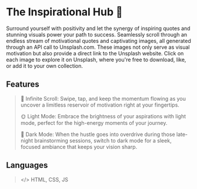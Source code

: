 # The Inspirational Hub 🚀

Surround yourself with positivity and let the synergy of inspiring quotes and stunning visuals power your path to success.  Seamlessly scroll through an endless stream of motivational quotes and captivating images, all generated through an API call to Unsplash.com. These images not only serve as visual motivation but also provide a direct link to the Unsplash website. Click on each image to explore it on Unsplash, where you're free to download, like, or add it to your own collection.

## Features

> 🌟 Infinite Scroll: Swipe, tap, and keep the momentum flowing as you uncover a limitless reservoir of motivation right at your fingertips.
> 
> 🌞 Light Mode: Embrace the brightness of your aspirations with light mode, perfect for the high-energy moments of your journey.
> 
> 🌙 Dark Mode: When the hustle goes into overdrive during those late-night brainstorming sessions, switch to dark mode for a sleek, focused ambiance that keeps your vision sharp.

## Languages

> </> HTML, CSS, JS